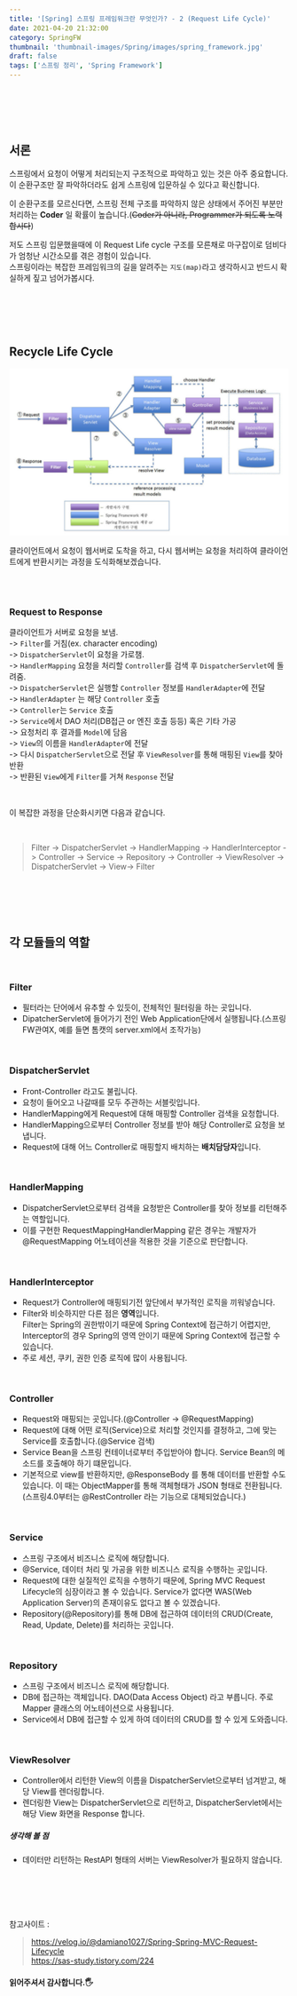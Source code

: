 ```yaml
---
title: '[Spring] 스프링 프레임워크란 무엇인가? - 2 (Request Life Cycle)'
date: 2021-04-20 21:32:00
category: SpringFW
thumbnail: 'thumbnail-images/Spring/images/spring_framework.jpg'
draft: false
tags: ['스프링 정리', 'Spring Framework']
---
```


<br>
<br>
<br>
<br>

## 서론

스프링에서 요청이 어떻게 처리되는지 구조적으로 파악하고 있는 것은 아주 중요합니다.<br>
이 순환구조만 잘 파악하더라도 쉽게 스프링에 입문하실 수 있다고 확신합니다.<br>

이 순환구조를 모르신다면, 스프링 전체 구조를 파악하지 않은 상태에서 주어진 부분만 처리하는 **Coder** 일 확률이 높습니다.(~~Coder가 아니라, Programmer가 되도록 노력합시다~~)<br>

저도 스프링 입문했을때에 이 Request Life cycle 구조를 모른채로 마구잡이로 덤비다가 엄청난 시간소모를 겪은 경험이 있습니다.<br>
스프링이라는 복잡한 프레임워크의 길을 알려주는 `지도(map)`라고 생각하시고 반드시 확실하게 짚고 넘어가봅시다.

<br>
<br>
<br>
<br>

## Recycle Life Cycle

![](./images/lifecycle.png)

클라이언트에서 요청이 웹서버로 도착을 하고, 다시 웹서버는 요청을 처리하여 클라이언트에게 반환시키는 과정을 도식화해보겠습니다.

<br>
<br>

### Request to Response

클라이언트가 서버로 요청을 보냄.<br>
-> `Filter`를 거침(ex. character encoding) <br>
-> `DispatcherServlet`이 요청을 가로챔. <br>
-> `HandlerMapping` 요청을 처리할 `Controller`를 검색 후 `DispatcherServlet`에 돌려줌. <br>
-> `DispatcherServlet`은 실행할 `Controller` 정보를 `HandlerAdapter`에 전달 <br>
-> `HandlerAdapter` 는 해당 `Controller` 호출 <br>
-> `Controller`는 `Service` 호출 <br>
-> `Service`에서 DAO 처리(DB접근 or 엔진 호출 등등) 혹은 기타 가공 <br>
-> 요청처리 후 결과를 `Model`에 담음 <br>
-> `View`의 이름을 `HandlerAdapter`에 전달 <br>
-> 다시 `DispatcherServlet`으로 전달 후 `ViewResolver`를 통해 매핑된 `View`를 찾아 반환 <br>
-> 반환된 `View`에게 `Filter`를 거쳐 `Response` 전달 <br>

<br>

이 복잡한 과정을 단순화시키면 다음과 같습니다.

<br>

> Filter -> DispatcherServlet -> HandlerMapping -> HandlerInterceptor -> Controller -> Service -> Repository -> Controller -> ViewResolver -> DispatcherServlet -> View-> Filter

<br>
<br>
<br>
<br>

## 각 모듈들의 역할

<br>

### Filter

- 필터라는 단어에서 유추할 수 있듯이, 전체적인 필터링을 하는 곳입니다.
- DipatcherServlet에 들어가기 전인 Web Application단에서 실행됩니다.(스프링FW관여X, 예를 들면 톰캣의 server.xml에서 조작가능)

<br>

### DispatcherServlet

- Front-Controller 라고도 불립니다.
- 요청이 들어오고 나갈때를 모두 주관하는 서블릿입니다.
- HandlerMapping에게 Request에 대해 매핑할 Controller 검색을 요청합니다.
- HandlerMapping으로부터 Controller 정보를 받아 해당 Controller로 요청을 보냅니다.
- Request에 대해 어느 Controller로 매핑할지 배치하는 **배치담당자**입니다.

<br>

### HandlerMapping

- DispatcherServlet으로부터 검색을 요청받은 Controller를 찾아 정보를 리턴해주는 역할입니다.
- 이를 구현한 RequestMappingHandlerMapping 같은 경우는 개발자가 @RequestMapping 어노테이션을 적용한 것을 기준으로 판단합니다.

<br>

### HandlerInterceptor

- Request가 Controller에 매핑되기전 앞단에서 부가적인 로직을 끼워넣습니다.
- Filter와 비슷하지만 다른 점은 **영역**입니다. <br> Filter는 Spring의 권한밖이기 때문에 Spring Context에 접근하기 어렵지만, Interceptor의 경우 Spring의 영역 안이기 때문에 Spring Context에 접근할 수 있습니다.
- 주로 세션, 쿠키, 권한 인증 로직에 많이 사용됩니다.

<br>

### Controller

- Request와 매핑되는 곳입니다.(@Controller -> @RequestMapping)
- Request에 대해 어떤 로직(Service)으로 처리할 것인지를 결정하고, 그에 맞는 Service를 호출합니다.(@Service 검색)
- Service Bean을 스프링 컨테이너로부터 주입받아야 합니다. Service Bean의 메소드를 호출해야 하기 떄문입니다.
- 기본적으로 view를 반환하지만, @ResponseBody 를 통해 데이터를 반환할 수도 있습니다. 이 때는 ObjectMapper를 통해 객체형태가 JSON 형태로 전환됩니다.<br> (스프링4.0부터는 @RestController 라는 기능으로 대체되었습니다.)

<br>

### Service

- 스프링 구조에서 비즈니스 로직에 해당합니다.
- @Service, 데이터 처리 및 가공을 위한 비즈니스 로직을 수행하는 곳입니다.
- Request에 대한 실질적인 로직을 수행하기 때문에, Spring MVC Request Lifecycle의 심장이라고 볼 수 있습니다. Service가 없다면 WAS(Web Application Server)의 존재이유도 없다고 볼 수 있겠습니다.
- Repository(@Repository)를 통해 DB에 접근하여 데이터의 CRUD(Create, Read, Update, Delete)를 처리하는 곳입니다.

<br>

### Repository

- 스프링 구조에서 비즈니스 로직에 해당합니다.
- DB에 접근하는 객체입니다. DAO(Data Access Object) 라고 부릅니다. 주로 Mapper 클래스의 어노테이션으로 사용됩니다.
- Service에서 DB에 접근할 수 있게 하여 데이터의 CRUD를 할 수 있게 도와줍니다.

<br>

### ViewResolver

- Controller에서 리턴한 View의 이름을 DispatcherServlet으로부터 넘겨받고, 해당 View를 렌더링합니다.
- 렌더링한 View는 DispatcherServlet으로 리턴하고, DispatcherServlet에서는 해당 View 화면을 Response 합니다.

##### 생각해 볼 점

- 데이터만 리턴하는 RestAPI 형태의 서버는 ViewResolver가 필요하지 않습니다.

<br>
<br>
<br>
<br>

참고사이트 :

> https://velog.io/@damiano1027/Spring-Spring-MVC-Request-Lifecycle <br> https://sas-study.tistory.com/224

#### 읽어주셔서 감사합니다.🖐
